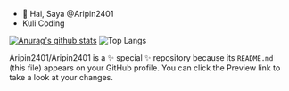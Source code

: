 - 👋 Hai, Saya @Aripin2401
- Kuli Coding
 
 [![Anurag's github stats](https://github-readme-stats.vercel.app/api?username=aripin2401&theme=tokyonight)](https://github.com/aripin2401/github-readme-stats) ![Top Langs](https://github-readme-stats.vercel.app/api/top-langs/?username=aripin2401&theme=tokyonight)

Aripin2401/Aripin2401 is a ✨ special ✨ repository because its `README.md` (this file) appears on your GitHub profile.
You can click the Preview link to take a look at your changes.
